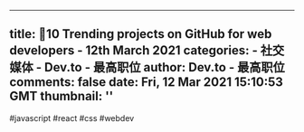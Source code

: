 
---
title: 🚀10 Trending projects on GitHub for web developers - 12th March 2021
categories: 
    - 社交媒体
    - Dev.to - 最高职位
author: Dev.to - 最高职位
comments: false
date: Fri, 12 Mar 2021 15:10:53 GMT
thumbnail: ''
---

<div>   
#javascript #react #css #webdev  
</div>
            